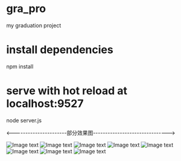 # gra_pro
my graduation project

# install dependencies
npm install

# serve with hot reload at localhost:9527
node server.js




<----------------------部分效果图------------------------------->

![Image text](https://raw.githubusercontent.com/wilphy/gra_pro/master/static/effectPic/home.png)
![Image text](https://raw.githubusercontent.com/wilphy/gra_pro/master/static/effectPic/search.png)
![Image text](https://raw.githubusercontent.com/wilphy/gra_pro/master/static/effectPic/detail.png)
![Image text](https://raw.githubusercontent.com/wilphy/gra_pro/master/static/effectPic/login.png)
![Image text](https://raw.githubusercontent.com/wilphy/gra_pro/master/static/effectPic/stu_login.png)
![Image text](https://raw.githubusercontent.com/wilphy/gra_pro/master/static/effectPic/comp_login.png)
![Image text](https://raw.githubusercontent.com/wilphy/gra_pro/master/static/effectPic/stu_me.png)
![Image text](https://raw.githubusercontent.com/wilphy/gra_pro/master/static/effectPic/new_job.png)
